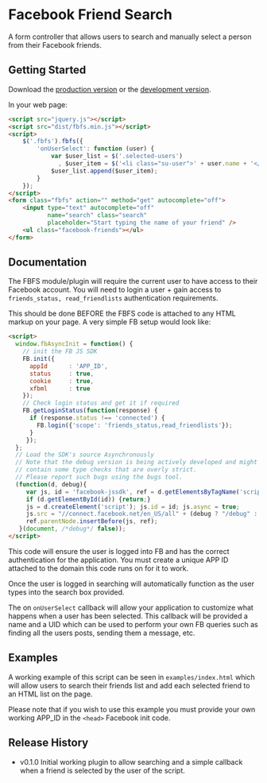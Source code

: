 # Facebook Friend Search

A form controller that allows users to search and manually select a person
from their Facebook friends.

## Getting Started
Download the [production version][min] or the [development version][max].

[min]: https://raw.github.com/hatchddigital/fbfs/master/dist/fbfs.min.js
[max]: https://raw.github.com/hatchddigital/fbfs/master/dist/fbfs.js

In your web page:

```html
<script src="jquery.js"></script>
<script src="dist/fbfs.min.js"></script>
<script>
    $('.fbfs').fbfs({
        'onUserSelect': function (user) {
            var $user_list = $('.selected-users')
              , $user_item = $('<li class="su-user">' + user.name + '</li>');
            $user_list.append($user_item);
        }
    });
</script>
<form class="fbfs" action="" method="get" autocomplete="off">
    <input type="text" autocomplete="off"
           name="search" class="search"
           placeholder="Start typing the name of your friend" />
    <ul class="facebook-friends"></ul>
</form>
```

## Documentation
The FBFS module/plugin will require the current user to have access to
their Facebook account. You will need to login a user + gain access to
`friends_status, read_friendlists` authentication requirements.

This should be done BEFORE the FBFS code is attached to any HTML markup
on your page. A very simple FB setup would look like:

```html
<script>
  window.fbAsyncInit = function() {
    // init the FB JS SDK
    FB.init({
      appId      : 'APP_ID',
      status     : true,
      cookie     : true,
      xfbml      : true
    });
    // Check login status and get it if required
    FB.getLoginStatus(function(response) {
      if (response.status !== 'connected') {
        FB.login({'scope': 'friends_status,read_friendlists'});
      }
     });
  };
  // Load the SDK's source Asynchronously
  // Note that the debug version is being actively developed and might
  // contain some type checks that are overly strict.
  // Please report such bugs using the bugs tool.
  (function(d, debug){
     var js, id = 'facebook-jssdk', ref = d.getElementsByTagName('script')[0];
     if (d.getElementById(id)) {return;}
     js = d.createElement('script'); js.id = id; js.async = true;
     js.src = "//connect.facebook.net/en_US/all" + (debug ? "/debug" : "") + ".js";
     ref.parentNode.insertBefore(js, ref);
   }(document, /*debug*/ false));
</script>
```

This code will ensure the user is logged into FB and has the correct
authentication for the application. You must create a unique APP ID
attached to the domain this code runs on for it to work.

Once the user is logged in searching will automatically function as the
user types into the search box provided.

The on `onUserSelect` callback will allow your application to customize
what happens when a user has been selected. This callback will be provided
a name and a UID which can be used to perform your own FB queries such as
finding all the users posts, sending them a message, etc.

## Examples
A working example of this script can be seen in `examples/index.html` which
will allow users to search their friends list and add each selected friend
to an HTML list on the page.

Please note that if you wish to use this example you must provide your own
working APP_ID in the `<head>` Facebook init code.

## Release History
- v0.1.0 Initial working plugin to allow searching and a simple callback when
a friend is selected by the user of the script.
